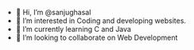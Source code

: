 - 👋 Hi, I’m @sanjughasal
- 👀 I’m interested in Coding and developing websites.
- 🌱 I’m currently learning C and Java
- 💞️ I’m looking to collaborate on Web Development


<!---
sanjughasal/sanjughasal is a ✨ special ✨ repository because its `README.md` (this file) appears on your GitHub profile.
You can click the Preview link to take a look at your changes.
--->

